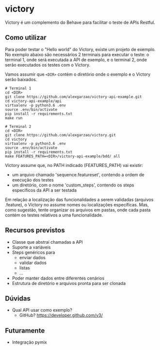 # victory
Victory é um complemento do Behave para facilitar o teste de APIs Restful.

## Como utilizar
Para poder testar o "Hello world" do Victory, existe um projeto de exemplo.
No exemplo abaixo são necessários 2 terminais para executar o teste: o terminal 1, onde será executada a API de exemplo, e o terminal 2, onde serão executados os testes com o Victory.

Vamos assumir que `<DIR>` contém o diretório onde o exemplo e o Victory serão baixados.
 
```
# Terminal 1
cd <DIR>
git clone https://github.com/alexgarzao/victory-api-example.git
cd victory-api-example/api
virtualenv -p python3.6 .env
source .env/bin/activate
pip install -r requirements.txt
make run

# Terminal 2
cd <DIR>
git clone https://github.com/alexgarzao/victory.git
cd victory
virtualenv -p python3.6 .env
source .env/bin/activate
pip install -r requirements.txt
make FEATURES_PATH=<DIR>/victory-api-example/bdd/ all
```

Victory assume que, no PATH indicado (FEATURES_PATH) vai existir:
- um arquivo chamado 'sequence.featureset', contendo a ordem de execução dos testes
- um diretório, com o nome 'custom_steps', contendo os steps específicos da API a ser testada

Em relação a localização das funcionalidades a serem validadas (arquivos .feature), o Victory no assume nomes ou localizações específicas. Mas, como sugestão, tente organizar os arquivos em pastas, onde cada pasta contém os testes relativos a uma funcionalidade.

## Recursos previstos
* Classe que abstrai chamadas a API
* Suporte a variáveis
* Steps genéricos para
  * enviar dados
  * validar dados
  * listas
  * ...
* Poder manter dados entre diferentes cenários
* Estrutura de diretório e arquivos pronta para ser clonada

## Dúvidas
* Qual API usar como exemplo?
  * GitHub? https://developer.github.com/v3/

## Futuramente
* Integração pymix
